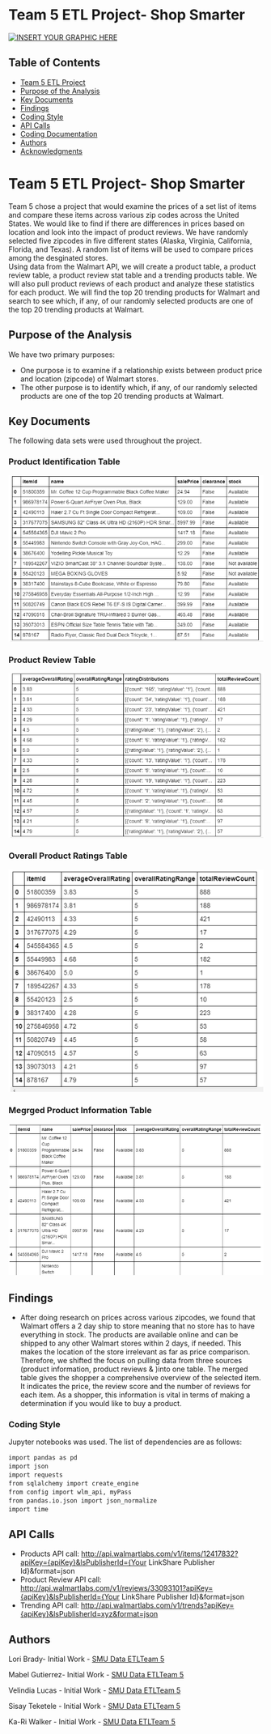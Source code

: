 # Team 5 ETL Project- Shop Smarter
[![INSERT YOUR GRAPHIC HERE](https://www.bkacontent.com/wp-content/uploads/2017/10/walmart-cart.jpg)]()


<!-- TABLE OF CONTENTS -->
## Table of Contents

* [Team 5 ETL Project](#team-5-ETL-project)
* [Purpose of the Analysis](#purpose-of-the-analysis)
* [Key Documents](#key-documents)
* [Findings](#findings)
* [Coding Style](#coding-style)
* [API Calls](#api-calls)
* [Coding Documentation](#coding-documentation)
* [Authors](#authors)
* [Acknowledgments](#acknowledgments)


# Team 5 ETL Project- Shop Smarter

Team 5 chose a project that would examine the prices of a set list of items and compare these items across various zip codes across
the United States.  We would like to find if there are differences in prices based on location and look into the impact of product reviews. We have randomly selected five zipcodes in five different states (Alaska, Virginia, California, Florida, and Texas).  A random list of items will be used to compare prices among the desginated stores.  
Using data from the Walmart API, we will create a product table, a product review table, a product review stat table and a trending products table.  We will also pull product reviews of each product and analyze these statistics for each product.  We will find the top 20 trending products for Walmart and search to see which, if any, of our randomly selected products are one of the top 20 trending products at Walmart.  


## Purpose of the Analysis

We have two primary purposes:

* One purpose is to examine if a relationship exists between product price and location (zipcode) of Walmart stores. 
* The other purpose is to identify which, if any, of our randomly selected products are one of the top 20 trending products at Walmart. 


## Key Documents

The following data sets were used throughout the project.

### Product Identification Table
[![INSERT YOUR GRAPHIC HERE](https://github.com/mabel912/ETL-Project-Shop-Smarter/blob/master/ProductList.png)]()


### Product Review Table
[![INSERT YOUR GRAPHIC HERE](https://github.com/mabel912/ETL-Project-Shop-Smarter/blob/master/ReviewStats.png)]()


### Overall Product Ratings Table
[![INSERT YOUR GRAPHIC HERE](https://github.com/mabel912/ETL-Project-Shop-Smarter/blob/master/OverallProductRating.png)]()


### Megrged Product Information Table
[![INSERT YOUR GRAPHIC HERE](https://github.com/mabel912/ETL-Project-Shop-Smarter/blob/master/MergedProductInfo.png)]()



## Findings

* After doing research on prices across various zipcodes, we found that Walmart offers a 2 day ship to store meaning that no store has to have everything in stock.  The products are available online and can be shipped to any other Walmart stores within 2 days, if needed.  This makes the location of the store irrelevant as far as price comparison.  Therefore, we shifted the focus on pulling data from three sources (product information, product reviews & )into one table. The merged table gives the shopper a comprehensive overview of the selected item.  It indicates the price, the review score and the number of reviews for each item.  As a shopper, this information is vital in terms of making a determination if you would like to buy a product. 


### Coding Style

Jupyter notebooks was used. The list of dependencies are as follows:

```sh
import pandas as pd
import json
import requests
from sqlalchemy import create_engine
from config import wlm_api, myPass
from pandas.io.json import json_normalize
import time
```

## API Calls

* Products API call:
	http://api.walmartlabs.com/v1/items/12417832?apiKey={apiKey}&lsPublisherId={Your LinkShare Publisher Id}&format=json
* Product Review API call:
	http://api.walmartlabs.com/v1/reviews/33093101?apiKey={apiKey}&lsPublisherId={Your LinkShare Publisher Id}&format=json
* Trending API call:
	http://api.walmartlabs.com/v1/trends?apiKey={apiKey}&lsPublisherId=xyz&format=json


## Authors


Lori Brady- Initial Work - [SMU Data ETLTeam 5](https://github.com/loribeth18)

Mabel Gutierrez- Initial Work - [SMU Data ETLTeam 5](https://github.com/mabel912)

Velindia Lucas - Initial Work - [SMU Data ETLTeam 5](https://github.com/chele0630)

Sisay Teketele - Initial Work - [SMU Data ETLTeam 5](https://github.com/sisayyt)

Ka-Ri Walker - Initial Work - [SMU Data ETLTeam 5](https://github.com/ButtonWalker)
